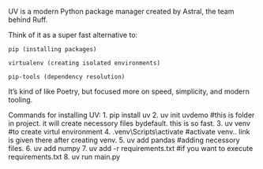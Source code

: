 UV is a modern Python package manager created by Astral, the team behind Ruff.

Think of it as a super fast alternative to:

    pip (installing packages)

    virtualenv (creating isolated environments)

    pip-tools (dependency resolution)

It’s kind of like Poetry, but focused more on speed, simplicity, and modern tooling.

Commands for installing UV: 
    1. pip install uv
    2. uv init uvdemo       #this is folder in project.
    it will create necessory files bydefault. this is so fast.
    3. uv venv              #to create virtul environment
    4. .venv\Scripts\activate    #activate venv.. link is given there after creating venv.
    5. uv add pandas     #adding necessory files.
    6. uv add numpy
    7. uv add -r requirements.txt     #if you want to execute requirements.txt
    8. uv run main.py